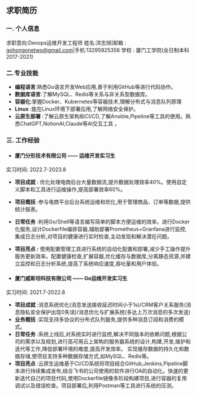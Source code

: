 ##                                 求职简历

### 一. 个人信息 

求职意向:Devops运维开发工程师
姓名:洪志旭|邮箱 : gohongonetwo@gmail.com|手机:13295925356
学校 : 厦门工学院(全日制本科2017-2021)  

### 二.专业技能

- **编程语言**:熟悉Go语言开发Web应用,善于利用GitHub等进行代码协作。
- **数据库语言**:了解MySQL、Redis等关系与非关系型数据库。
- **容器化**:掌握Docker、Kubernetes等容器技术,理解分布式与消息队列原理
- **Linux** :能在Linux环境下部署应用,了解网络安全保护。
- **云原生部署** :了解云原生架构和CI/CD,了解Ansible,Pipeline等工具的使用。熟悉ChatGPT,NotionAI,Claude等AI交互工具 。 

### 三. 工作经验

- #### **厦门分形技术有限公司 —— 运维开发实习生** 

实习时间: 2022.7-2023.8 

- **项目成就** : 优化处理电商后台大量数据流,提升数据处理效率40%。使用自定义脚本和工具进行运维操作,提高部署效率60%。
- **项目概括** :参与电商平台后台系统运维和优化,用于管理商品、订单等数据,提供统计报表。
- **日常任务** :利用Go/Shell等语言编写简单的脚本方便运维的效率。进行Docker化服务,设计Dockerfile编排容器,辅助部署Prometheus+Granfana进行监控,集成日志分析,对项目的健康进行实时检查,主动发现和解决潜在问题。
- **项目亮点 :** 使用配置管理工具进行系统的自动化配置和部署,减少手工操作提升服务更新效率。配置健康检查,扩展容器,优化缓存与数据库,分离静态资源,并建立监控和日志分析系统,提高了系统响应速度,吞吐量和用户体验。 

- #### **厦门威斯坦科技有限公司 —— Go运维开发实习生**

实习时间: 2021.7-2022.8 

- **项目成就** :消息系统优化(消息发送接收延迟时间小于1s)/CRM客户关系服务(消息隐私安全保护出现0失误)/消息优化与扩展系统(多达上万次消息的多次发送) 
- **业务概括** :实现支持多协议的分布式队列服务,提供多种消息订阅和消费的模式。 
- **日常任务** :系统上线后,对系统实时进行监控,解决不同版本的依赖问题,根据公司的需求以及规划,进行高可用云上架构的服务器系统的设计,构建,开发,维护和迭代等工作,降低部署环境的难度,提高开发效率。 实现缓存数据的持久化和数据存储,使项目支持多种数据存储方式,如MySQL、Redis等。
- **项目亮点** :云原生运维基于CI/CD系统将项目结合GitHub,Jenkins,Pipeline脚本进行持续集成发布,结合飞书的公司使用的软件进行OA的自动化。快速的更新迭代自己的项目代码,使用Dockerfile镜像多阶段构建项目,进行容器的复用调试以及错误检查。项目部署后,利用Postman等工具进行系统的压测。

